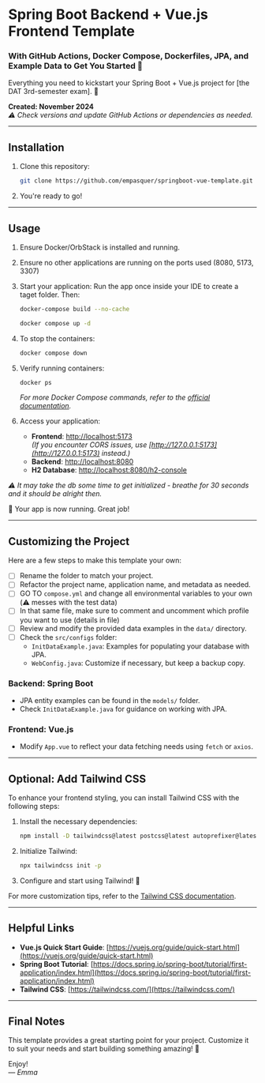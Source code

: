 # **Spring Boot Backend + Vue.js Frontend Template**

### With GitHub Actions, Docker Compose, Dockerfiles, JPA, and Example Data to Get You Started 🚀

Everything you need to kickstart your Spring Boot + Vue.js project for [the DAT 3rd-semester exam]. 🌟

**Created: November 2024**  
*⚠️ Check versions and update GitHub Actions or dependencies as needed.*

---

## **Installation**

1. Clone this repository:
   ```bash
   git clone https://github.com/empasquer/springboot-vue-template.git
   ```
3. You're ready to go!

---

## **Usage**

1. Ensure Docker/OrbStack is installed and running.
2. Ensure no other applications are running on the ports used (8080, 5173, 3307)
3. Start your application:
   Run the app once inside your IDE to create a taget folder.
   Then:
   ```bash
   docker-compose build --no-cache
   ```
      ```bash
   docker compose up -d
   ```
5. To stop the containers:
   ```bash
   docker compose down
   ```
6. Verify running containers:
   ```bash
   docker ps
   ```
   *For more Docker Compose commands, refer to the [official documentation](https://docs.docker.com/reference/cli/docker/compose/).*

7. Access your application:
    - **Frontend**: [http://localhost:5173](http://localhost:5173)  
      *(If you encounter CORS issues, use [http://127.0.0.1:5173](http://127.0.0.1:5173) instead.)*
    - **Backend**: [http://localhost:8080](http://localhost:8080)
    - **H2 Database**: [http://localhost:8080/h2-console](http://localhost:8080/h2-console)

*⚠️ It may take the db some time to get initialized - breathe for 30 seconds and it should be alright then.*

🎉 Your app is now running. Great job!

---

## **Customizing the Project**

Here are a few steps to make this template your own:

- [ ] Rename the folder to match your project.
- [ ] Refactor the project name, application name, and metadata as needed. 
- [ ] GO TO `compose.yml` and change all environmental variables to your own (⚠️ messes with the test data)
- [ ] In that same file, make sure to comment and uncomment which profile you want to use (details in file)
- [ ] Review and modify the provided data examples in the `data/` directory.
- [ ] Check the `src/configs` folder:
    - `InitDataExample.java`: Examples for populating your database with JPA.
    - `WebConfig.java`: Customize if necessary, but keep a backup copy.

### **Backend: Spring Boot**
- JPA entity examples can be found in the `models/` folder.
- Check `InitDataExample.java` for guidance on working with JPA.

### **Frontend: Vue.js**
- Modify `App.vue` to reflect your data fetching needs using `fetch` or `axios`.

---

## **Optional: Add Tailwind CSS**

To enhance your frontend styling, you can install Tailwind CSS with the following steps:

1. Install the necessary dependencies:
   ```bash
   npm install -D tailwindcss@latest postcss@latest autoprefixer@latest
   ```
2. Initialize Tailwind:
   ```bash
   npx tailwindcss init -p
   ```
3. Configure and start using Tailwind! 🎨

For more customization tips, refer to the [Tailwind CSS documentation](https://tailwindcss.com/).

---

## **Helpful Links**

- **Vue.js Quick Start Guide**: [https://vuejs.org/guide/quick-start.html](https://vuejs.org/guide/quick-start.html)
- **Spring Boot Tutorial**: [https://docs.spring.io/spring-boot/tutorial/first-application/index.html](https://docs.spring.io/spring-boot/tutorial/first-application/index.html)
- **Tailwind CSS**: [https://tailwindcss.com/](https://tailwindcss.com/)

---

## **Final Notes**

This template provides a great starting point for your project. Customize it to suit your needs and start building something amazing! 🚀

Enjoy!  
— *Emma*

